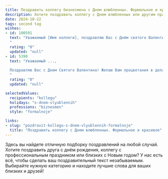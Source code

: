 ```yaml
---
title: Поздравить коллегу бизнесмена с Днем влюбленных. Формальное и красивое
description: Хотите поздравить коллегу с Днем влюбленных или другим праздником? Наш ИИ создаст незабываемое поздравление, а вы обязательно выделитесь среди других.  
date: 2024-10-22
tags: second tag
wishes:
- id: 100591
  text: "Уважаемый [Имя коллеги], поздравляю Вас с Днём святого Валентина! Желаю Вам в этот день  вдохновения, успехов в делах и, конечно же, любви, которая вдохновляет на новые свершения и дарит незабываемые моменты.
  "
  rating: "0"
  updated: "null"
- id: 5390
  text: "Уважаемый ...,
  
  Поздравляю Вас с Днем Святого Валентина! Желаю Вам процветания в делах, успешных сделок и надежных партнеров. Пусть в Вашей жизни всегда царит атмосфера любви, тепла и гармонии.
  "
  rating: "0"
  updated: "null"

selectedValues:
  recipients: "kollegu"
  holidays: "s-dnem-vlyublennih"
  professions: "biznesmen"
  style: "formalnoje"

links:
- slug: "pozdravit-kollegu-s-dnem-vlyublennih-formalnoje"
  title: "Поздравить коллегу с Днем влюбленных. Формальное и красивое"
---
```


Здесь вы найдете отличную подборку поздравлений на любой случай.
Хотите поздравить друга с днём рождения, коллегу с профессиональным праздником или близких с Новым годом? У нас есть всё, чтобы сделать ваш поздравительный текст незабываемым. Выбирайте нужную категорию и находите лучшие слова для ваших близких и друзей!
